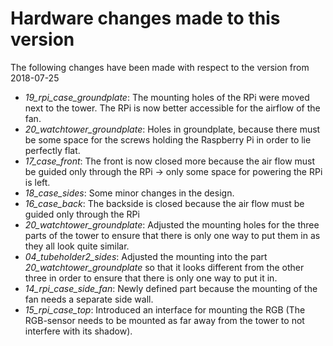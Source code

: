 # Hardware changes made to this version

The following changes have been made with respect to the version from 2018-07-25

* _19_rpi_case_groundplate_: The mounting holes of the RPi were moved next to the tower. The RPi is now better accessible for the airflow of the fan.
* _20_watchtower_groundplate_: Holes in groundplate, because there must be some space for the screws holding the Raspberry Pi in order to lie perfectly flat.
* _17_case_front_: The front is now closed more because the air flow must be guided only through the RPi → only some space for powering the RPi is left.
* _18_case_sides_: Some minor changes in the design.
* _16_case_back_: The backside is closed because the air flow must be guided only through the RPi
* _20_watchtower_groundplate_: Adjusted the mounting holes for the three parts of the tower to ensure that there is only one way to put them in as they all look quite similar.
* _04_tubeholder2_sides_: Adjusted the mounting into the part _20_watchtower_groundplate_ so that it looks different from the other three in order to ensure that there is only one way to put it in.
* _14_rpi_case_side_fan_: Newly defined part because the mounting of the fan needs a separate side wall.
* _15_rpi_case_top_: Introduced an interface for mounting the RGB (The RGB-sensor needs to be mounted as far away from the tower to not interfere with its shadow).
